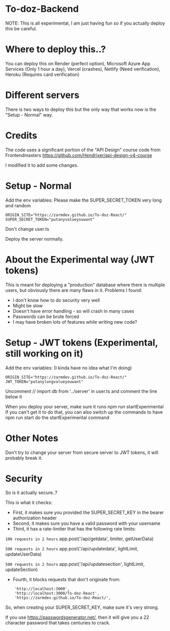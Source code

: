 ﻿# To-doz-Backend
NOTE: This is all experimental, I am just having fun so if you actually
deploy this be careful.
# Where to deploy this..?
You can deploy this on Render (perfect option), Microsoft Azure App Services (Only 1 hour a day), Vercel (crashes), Netlify (Need verification), Heroku (Requires card verification)
# Different servers
There is two ways to deploy this but the only way that works now is
the "Setup - Normal" way.
# Credits
The code uses a significant portion of the "API Design" course code from Frontendmasters
https://github.com/Hendrixer/api-design-v4-course

I modified it to add some changes.
# Setup - Normal
Add the env variables:
Please make the SUPER_SECRET_TOKEN very long and random
```
ORIGIN_SITE="https://zarmdev.github.io/To-doz-React/"
SUPER_SECRET_TOKEN="putanyvalueyouwant"
```
Don't change user.ts

Deploy the server normally.

# About the Experimental way (JWT tokens)
This is meant for deploying a "production" database where there is
multiple users, but obviously there are many flaws in it.
Problems I found:
- I don't know how to do security very well
- Might be slow
- Doesn't have error handling - so will crash in many cases
- Passwords can be brute forced
- I may have broken lots of features while writing new code?

# Setup - JWT tokens (Experimental, still working on it)
Add the env variables: (I kinda have no idea what I'm doing)
```
ORIGIN_SITE="https://zarmdev.github.io/To-doz-React/"
JWT_TOKEN="putanylongvalueyouwant"
```
Uncomment // import db from '../server' in user.ts and comment the line
below it

When you deploy your server, make sure it runs npm run startExperimental
If you can't get it to do that, you can also switch up the commands to
have npm run start do the startExperimental command

# Other Notes
Don't try to change your server from secure server to JWT tokens,
it will probably break it.

# Security
So is it actually secure..?

This is what it checks:
- First, it makes sure you provided the SUPER_SECRET_KEY in the bearer authorization header
- Second, it makes sure you have a valid password with your username
- Third, it has a rate-limiter that has the following rate limits:

``` 100 requests in 2 hours ```
app.post('/api/getdata', limiter, getUserData)

``` 500 requests in 2 hours ```
app.post('/api/updatedata', lightLimit, updateUserData)

``` 500 requests in 2 hours ```
app.post('/api/updatesection', lightLimit, updateSection)

- Fourth, it blocks requests that don't originate from:
```
	'http://localhost:3000',
	'http://localhost:3000/To-doz-React',
	'https://zarmdev.github.io/To-doz-React/',
```

So, when creating your SUPER_SECRET_KEY, make sure it's very strong.

If you use https://passwordsgenerator.net/, then it will give you a
22 character password that takes centuries to crack.